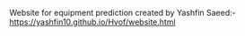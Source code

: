 Website for equipment prediction created by Yashfin Saeed:-
https://yashfin10.github.io/Hvof/website.html
